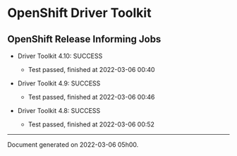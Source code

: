 
OpenShift Driver Toolkit
========================

OpenShift Release Informing Jobs
--------------------------------



* Driver Toolkit 4.10: SUCCESS
  - Test passed, finished at 2022-03-06 00:40



* Driver Toolkit 4.9: SUCCESS
  - Test passed, finished at 2022-03-06 00:46



* Driver Toolkit 4.8: SUCCESS
  - Test passed, finished at 2022-03-06 00:52

---
Document generated on 2022-03-06 05h00.
